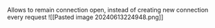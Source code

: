 Allows to remain connection open, instead of creating new connection every request
![[Pasted image 20240613224948.png]]
